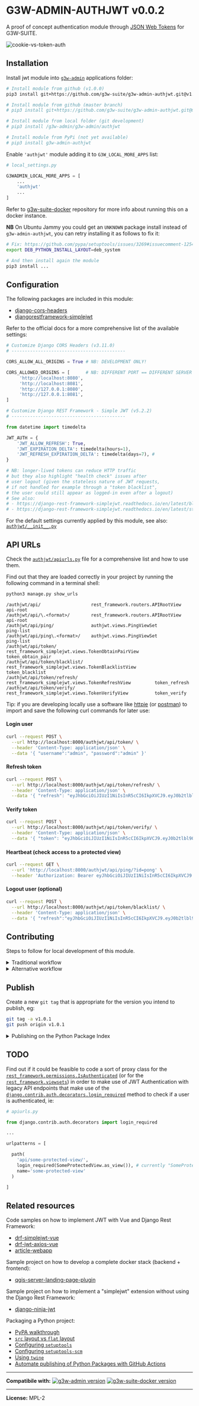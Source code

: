 # G3W-ADMIN-AUTHJWT v0.0.2

A proof of concept authentication module through [JSON Web Tokens](https://jwt.io/) for G3W-SUITE.

![cookie-vs-token-auth](https://user-images.githubusercontent.com/9614886/208136975-baf1b19e-9913-44bd-94dd-f5e455b18ea5.png)

## Installation

Install jwt module into [`g3w-admin`](https://github.com/g3w-suite/g3w-admin/tree/v.3.5.x/g3w-admin) applications folder:

```sh
# Install module from github (v1.0.0)
pip3 install git+https://github.com/g3w-suite/g3w-admin-authjwt.git@v1.0.0

# Install module from github (master branch)
# pip3 install git+https://github.com/g3w-suite/g3w-admin-authjwt.git@master

# Install module from local folder (git development)
# pip3 install /g3w-admin/g3w-admin/authjwt

# Install module from PyPi (not yet available)
# pip3 install g3w-admin-authjwt
```

Enable `'authjwt'` module adding it to `G3W_LOCAL_MORE_APPS` list:

```py
# local_settings.py

G3WADMIN_LOCAL_MORE_APPS = [
    ...
    'authjwt'
    ...
]
```

Refer to [g3w-suite-docker](https://github.com/g3w-suite/g3w-suite-docker) repository for more info about running this on a docker instance.

**NB** On Ubuntu Jammy you could get an `UNKNOWN` package install instead of `g3w-admin-authjwt`, you can retry installing it as follows to fix it:

```sh
# Fix: https://github.com/pypa/setuptools/issues/3269#issuecomment-1254507377
export DEB_PYTHON_INSTALL_LAYOUT=deb_system

# And then install again the module
pip3 install ...
```

## Configuration

The following packages are included in this module:

- [django-cors-headers](https://github.com/adamchainz/django-cors-headers#configuration)
- [djangorestframework-simplejwt](https://django-rest-framework-simplejwt.readthedocs.io/en/latest/)

Refer to the official docs for a more comprehensive list of the available settings:

```py
# Customize Django CORS Headers (v3.11.0)
# -------------------------------------------

CORS_ALLOW_ALL_ORIGINS = True # NB: DEVELOPMENT ONLY!

CORS_ALLOWED_ORIGINS = [      # NB: DIFFERENT PORT == DIFFERENT SERVER
     'http://localhost:8080',
     'http://localhost:8081',
     'http://127.0.0.1:8080',
     'http://127.0.0.1:8081',
]
```

```py
# Customize Django REST Framework - Simple JWT (v5.2.2)
# -------------------------------------------

from datetime import timedelta

JWT_AUTH = {
    'JWT_ALLOW_REFRESH': True,
    'JWT_EXPIRATION_DELTA': timedelta(hours=1),        
    'JWT_REFRESH_EXPIRATION_DELTA': timedelta(days=7), # 
}

# NB: longer-lived tokens can reduce HTTP traffic
# but they also highlight "health check" issues after
# user logout (given the stateless nature of JWT requests,
# if not handled for example through a "token blacklist",
# the user could still appear as logged-in even after a logout)
# See also:
# - https://django-rest-framework-simplejwt.readthedocs.io/en/latest/blacklist_app.html
# - https://django-rest-framework-simplejwt.readthedocs.io/en/latest/stateless_user_authentication.html
```

For the default settings currently applied by this module, see also: [`authjwt/__init__.py`](authjwt/__init__.py) 

## API URLs

Check the [`authjwt/apiurls.py`](authjwt/apiurls.py) file for a comprehensive list and how to use them.

Find out that they are loaded correctly in your project by running the following command in a terminal shell:

```sh
python3 manage.py show_urls
```

```log
/authjwt/api/                   rest_framework.routers.APIRootView                      api-root
/authjwt/api/\.<format>/        rest_framework.routers.APIRootView                      api-root
/authjwt/api/ping/              authjwt.views.PingViewSet                               ping-list
/authjwt/api/ping\.<format>/    authjwt.views.PingViewSet                               ping-list
/authjwt/api/token/             rest_framework_simplejwt.views.TokenObtainPairView      token_obtain_pair
/authjwt/api/token/blacklist/   rest_framework_simplejwt.views.TokenBlacklistView       token_blacklist
/authjwt/api/token/refresh/     rest_framework_simplejwt.views.TokenRefreshView         token_refresh
/authjwt/api/token/verify/      rest_framework_simplejwt.views.TokenVerifyView          token_verify
```

Tip: if you are developing locally use a software like [httpie](https://httpie.io/) (or [postman](https://www.postman.com/)) to import and save the following curl commands for later use:

#### Login user

```sh
curl --request POST \
  --url http://localhost:8000/authjwt/api/token/ \
  --header 'Content-Type: application/json' \
  --data '{ "username":"admin", "password":"admin" }'
```

#### Refresh token

```sh
curl --request POST \
  --url http://localhost:8000/authjwt/api/token/refresh/ \
  --header 'Content-Type: application/json' \
  --data '{ "refresh": "eyJhbGciOiJIUzI1NiIsInR5cCI6IkpXVCJ9.eyJ0b2tlbl90eXBlIjoicmVmcmVzaCIsImV4cCI6MTY3MTI2NTIyNiwiaWF0IjoxNjcxMTc4ODI2LCJqdGkiOiI3OGFiODU2MjcyZWM0YjAxOWI1Y2M4NTA1ZmNiMTIwOSIsInVzZXJfaWQiOjJ9.AAKmj8I3IN936PrOcxqGmsImWVkFk2AtsFJSE_o4dlY" }'
```

#### Verify token

```sh
curl --request POST \
  --url http://localhost:8000/authjwt/api/token/verify/ \
  --header 'Content-Type: application/json' \
  --data '{ "token": "eyJhbGciOiJIUzI1NiIsInR5cCI6IkpXVCJ9.eyJ0b2tlbl90eXBlIjoicmVmcmVzaCIsImV4cCI6MTY3MTI3NTg4NSwiaWF0IjoxNjcxMTg5NDg1LCJqdGkiOiIxMTk2NWNiNGFkYjE0ZmEzOTUxYzBhOTkxNDlhZWMwNyIsInVzZXJfaWQiOjJ9.YA4MesWfQcbYip6EhRxZoQAFxoZeBdlJdCrEme8sTc0" }'
```

#### Heartbeat (check access to a protected view)

```sh
curl --request GET \
  --url 'http://localhost:8000/authjwt/api/ping/?id=pong' \
  --header 'Authorization: Bearer eyJhbGciOiJIUzI1NiIsInR5cCI6IkpXVCJ9.eyJ0b2tlbl90eXBlIjoiYWNjZXNzIiwiZXhwIjoxNjcxMTgyNDIxLCJpYXQiOjE2NzExODIxMjEsImp0aSI6IjI5YjQyN2ZlYjRkMjQ3YmM4NDAzODcyY2VhOTM2NWI5IiwidXNlcl9pZCI6Mn0.P6E7r9BCEFMzkTohJR4EMW1m8wm4DGZ03232mJO6vQI'
```

#### Logout user (optional)

```sh
curl --request POST \
  --url http://localhost:8000/authjwt/api/token/blacklist/ \
  --header 'Content-Type: application/json' \
  --data '{ "refresh":"eyJhbGciOiJIUzI1NiIsInR5cCI6IkpXVCJ9.eyJ0b2tlbl90eXBlIjoicmVmcmVzaCIsImV4cCI6MTY3MTI3NTg4NSwiaWF0IjoxNjcxMTg5NDg1LCJqdGkiOiIxMTk2NWNiNGFkYjE0ZmEzOTUxYzBhOTkxNDlhZWMwNyIsInVzZXJfaWQiOjJ9.YA4MesWfQcbYip6EhRxZoQAFxoZeBdlJdCrEme8sTc0" }'
```

## Contributing

Steps to follow for local development of this module.

<details>
<summary> Traditional workflow </summary>

Steps to follow in case of a [regular install](https://pip.pypa.io/en/stable/topics/local-project-installs/#regular-installs).

Clone and place the `g3w-admin-authjwt` repository into `g3w-admin` applications folder:

```sh
cd /path/to/your/development/workspace

git clone https://github.com/g3w-suite/g3w-admin.git ./g3w-admin
git clone https://github.com/g3w-suite/g3w-admin-authjwt.git ./g3w-admin/g3w-admin/authjwt
```

So your folder structure should matches the following:

```sh
.
└── g3w-admin/
    ├── g3w-admin/
    │   ├── authjwt/
    │   │   ├── authjwt/
    │   │   │   ├── __init__.py
    │   │   │   ├── apps.py
    │   │   │   ├── urls.py
    │   │   │   ├── views.py
    │   │   │   └── ...
    │   │   ├── pyproject.toml
    │   │   └── README.md
    │   ├── base/
    │   ├── core/
    │   ├── ...
    │   └── manage.py
    └── README.md
```

Install the `g3w-admin-authjwt` module from the local source folder:

```sh
pip3 install /g3w-admin/g3w-admin/authjwt
```

Then activate the `'authjwt'` module as usual by adding it to `G3W_LOCAL_MORE_APPS` list.

</details>

<details>
<summary> Alternative workflow </summary>

Steps to follow in case of a [editable install](https://pip.pypa.io/en/stable/topics/local-project-installs/#editable-installs).

Clone `g3w-admin` and `g3w-admin-authjwt` repositories into two adjacent folders:

```sh
cd /path/to/your/development/workspace

git clone https://github.com/g3w-suite/g3w-admin.git
git clone https://github.com/g3w-suite/g3w-admin-authjwt.git
```

So your folder structure should matches the following:

```sh
.
├── g3w-admin/
│   ├── g3w-admin/
│   │   ├── base/
│   │   ├── core/
│   │   ├── ...
│   │   └── manage.py
│   └── README.md
│
└── g3w-admin-authjwt/
    ├── authjwt/
    │   ├── __init__.py
    │   ├── apps.py
    │   ├── urls.py
    │   ├── views.py
    │   └── ...
    ├── pyproject.toml
    └── README.md
```

Install the `g3w-admin-authjwt` module in editable mode starting from your `g3w-admin` folder:

```sh
cd g3w-admin

python3 -m pip install -e ../g3w-admin-authjwt
```

Then activate the `'authjwt'` module as usual by adding it to `G3W_LOCAL_MORE_APPS` list.

</details>

## Publish

Create a new `git tag` that is appropriate for the version you intend to publish, eg:

```sh
git tag -a v1.0.1
git push origin v1.0.1
```

<details>
<summary> Publishing on the Python Package Index </summary>

Steps to follow when releasing a new software version on [PyPi](https://pypi.org/).

First make sure you have the latest versions of `pip`, `build` and `twine` installed:

```sh
python3 -m pip install --upgrade pip
python3 -m pip install --upgrade build
python3 -m pip install --upgrade twine
```

Build the `dist` folder starting from the same directory where `pyproject.toml` is located:

```sh
python3 -m build
```

Upload all to [PyPI](https://pypi.org/) and verify things look right:

```sh
twine upload dist/*
```

</details>

## TODO

Find out if it could be feasible to code a sort of proxy class for the [`rest_framework.permissions.IsAuthenticated`](https://www.django-rest-framework.org/api-guide/permissions/#isauthenticated) (or for the [`rest_framework.viewsets`](https://www.django-rest-framework.org/api-guide/viewsets/)) in order to make use of JWT Authentication with legacy API endpoints that make use of the [`django.contrib.auth.decorators.login_required`](https://docs.djangoproject.com/en/2.2/topics/auth/default/#django.contrib.auth.decorators.login_required) method to check if a user is authenticated, ie:

```py
# apiurls.py

from django.contrib.auth.decorators import login_required

...

urlpatterns = [

  path(
    'api/some-protected-view/',
    login_required(SomeProtectedView.as_view()), # currently "SomeProtectedView" doesn't support JWT Auth
    name='some-protected-view'
  )

]
```

## Related resources

Code samples on how to implement JWT with Vue and Django Rest Framework:

- [drf-simplejwt-vue](https://github.com/SimpleJWT/drf-SimpleJWT-Vue)
- [drf-jwt-axios-vue](https://daniel.feldroy.com/posts/drf-jwt-axios-vue)
- [article-webapp](https://github.com/smnenko/article-webapp)

Sample project on how to develop a complete docker stack (backend + frontend):
- [qgis-server-landing-page-plugin](https://github.com/elpaso/qgis-server-landing-page-plugin)

Sample project on how to implement a "simplejwt" extension without using the Django Rest Framework:
- [django-ninja-jwt](https://github.com/eadwinCode/django-ninja-jwt)

Packaging a Python project:
- [PyPA walkthrough](https://packaging.python.org/en/latest/tutorials/packaging-projects/)
- [`src` layout vs `flat` layout](https://packaging.python.org/en/latest/discussions/src-layout-vs-flat-layout/)
- [Configuring `setuptools`](https://setuptools.pypa.io/en/latest/userguide/pyproject_config.html)
- [Configuring `setuptools-scm`](https://github.com/pypa/setuptools_scm/#pyprojecttoml-usage)
- [Using `twine`](https://twine.readthedocs.io/en/latest/)
- [Automate publishing of Python Packages with GitHub Actions](https://www.seanh.cc/2022/05/21/publishing-python-packages-from-github-actions/)

---

**Compatibile with:**
[![g3w-admin version](https://img.shields.io/badge/g3w--admin-3.5-1EB300.svg?style=flat)](https://github.com/g3w-suite/g3w-admin/tree/v.3.5.x)
[![g3w-suite-docker version](https://img.shields.io/badge/g3w--suite--docker-3.5-1EB300.svg?style=flat)](https://github.com/g3w-suite/g3w-suite-docker/tree/v3.5.x)

---

**License:** MPL-2
